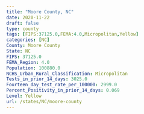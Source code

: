 ```yaml
---
title: "Moore County, NC"
date: 2020-11-22
draft: false
type: county
tags: [FIPS:37125.0,FEMA:4.0,Micropolitan,Yellow]
categories: [NC]
County: Moore County
State: NC
FIPS: 37125.0
FEMA_Region: 4.0
Population: 100880.0
NCHS_Urban_Rural_Classification: Micropolitan
Tests_in_prior_14_days: 3025.0
Fourteen_day_test_rate_per_100000: 2999.0
Percent_Positivity_in_prior_14_days: 0.069
Level: Yellow
url: /states/NC/moore-county
---
```



